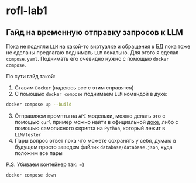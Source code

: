 # rofl-lab1

## Гайд на временную отправку запросов к LLM

Пока не подняли `LLM` на какой-то виртуалке и обращения к БД пока тоже не сделаны
предлагаю поднимать `LLM` локально. Для этого я сделал `compose.yaml`. Поднимать его
очевидно нужно с помощью `docker compose`.

По сути гайд такой:
1) Ставим `Docker` (надеюсь все с этим справятся)
2) С помощью `docker compose` поднимаем `LLM` командой в духе:
```bash
docker compose up --build
```

3) Отправляем промпты на `API` модельки, можно делать это с помощью
`curl` пример можно найти в официальной [доке](https://github.com/ollama/ollama?tab=readme-ov-file#rest-api), либо с помощью самописного
скрипта на `Python`, который лежит в `LLM/tester`
4) Пары вопрос ответ пока что можете сохранять у себя, думаю в будущем просто
заведем файлик `database/database.json`, куда положим все пары

P.S. Убиваем контейнер так: =)
```bash
docker compose down
```